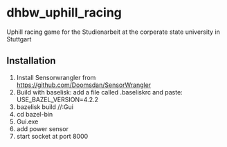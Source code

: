 # dhbw_uphill_racing
Uphill racing game for the Studienarbeit at the corperate state university in Stuttgart

## Installation

1. Install Sensorwrangler from https://github.com/Doomsdan/SensorWrangler 
2. Build with baselisk: add a file called .baseliskrc and paste: USE_BAZEL_VERSION=4.2.2 
3. bazelisk build //:Gui
4. cd bazel-bin
5. Gui.exe
4. add power sensor
5. start socket at port 8000
